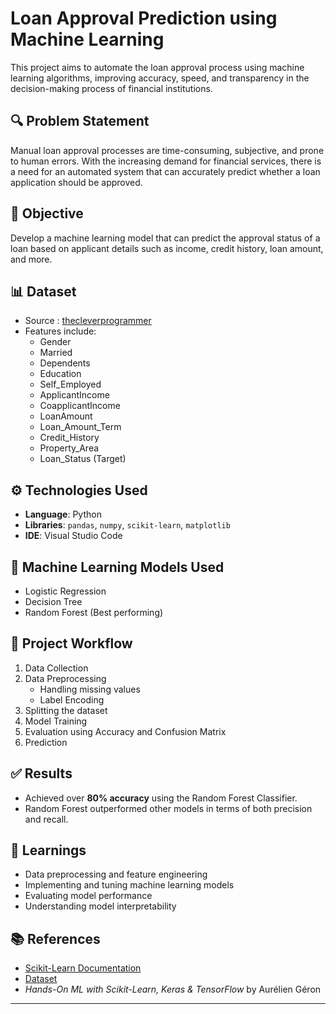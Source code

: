 # Loan Approval Prediction using Machine Learning

This project aims to automate the loan approval process using machine learning algorithms, improving accuracy, speed, and transparency in the decision-making process of financial institutions.

## 🔍 Problem Statement

Manual loan approval processes are time-consuming, subjective, and prone to human errors. With the increasing demand for financial services, there is a need for an automated system that can accurately predict whether a loan application should be approved.

## 🎯 Objective

Develop a machine learning model that can predict the approval status of a loan based on applicant details such as income, credit history, loan amount, and more.

## 📊 Dataset

- Source : [thecleverprogrammer](https://thecleverprogrammer.com/2023/05/15/loan-approval-prediction-using-python/)
- Features include:
  - Gender
  - Married
  - Dependents
  - Education
  - Self_Employed
  - ApplicantIncome
  - CoapplicantIncome
  - LoanAmount
  - Loan_Amount_Term
  - Credit_History
  - Property_Area
  - Loan_Status (Target)

## ⚙️ Technologies Used

- **Language**: Python
- **Libraries**: `pandas`, `numpy`, `scikit-learn`, `matplotlib`
- **IDE**: Visual Studio Code

## 🚀 Machine Learning Models Used

- Logistic Regression
- Decision Tree
- Random Forest (Best performing)

## 🔧 Project Workflow

1. Data Collection
2. Data Preprocessing
   - Handling missing values
   - Label Encoding
3. Splitting the dataset
4. Model Training
5. Evaluation using Accuracy and Confusion Matrix
6. Prediction

## ✅ Results

- Achieved over **80% accuracy** using the Random Forest Classifier.
- Random Forest outperformed other models in terms of both precision and recall.


## 🧠 Learnings

- Data preprocessing and feature engineering
- Implementing and tuning machine learning models
- Evaluating model performance
- Understanding model interpretability

## 📚 References

- [Scikit-Learn Documentation](https://scikit-learn.org/)
- [Dataset](https://thecleverprogrammer.com/2023/05/15/)
- *Hands-On ML with Scikit-Learn, Keras & TensorFlow* by Aurélien Géron

---
